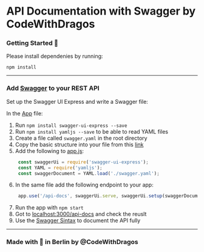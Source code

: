# API Documentation with Swagger by CodeWithDragos

### Getting Started :rocket:

Please install dependenies by running:

`npm install`

---
### Add [Swagger](https://swagger.io/) to your REST API

Set up the Swagger UI Express and write a Swagger file:

In the [App](/app.js) file:
1. Run `npm install swagger-ui-express --save` 
2. Run `npm install yamljs --save` to be able to read YAML files
3. Create a file called `swagger.yaml` in the root directory
4. Copy the basic structure into your file from this [link](https://swagger.io/docs/specification/basic-structure/)
5. Add the following to [app.js](./app.js):
   ```javascript
    const swaggerUi = require('swagger-ui-express');
    const YAML = require('yamljs');
    const swaggerDocument = YAML.load('./swagger.yaml');
   ```
6. In the same file add the following endpoint to your app:
   ```javascript
    app.use('/api-docs', swaggerUi.serve, swaggerUi.setup(swaggerDocument));
   ```
7. Run the app with `npm start`
8. Got to [localhost:3000/api-docs](http://localhost:3000/api-docs) and check the reuslt
9. Use the [Swagger Sintax](https://swagger.io/docs/specification/api-host-and-base-path/) to document the API fully
---


### Made with :orange_heart: in Berlin by @CodeWithDragos